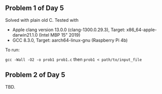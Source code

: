 ## Problem 1 of Day 5

Solved with plain old C. Tested with

* Apple clang version 13.0.0 (clang-1300.0.29.3), Target: x86\_64-apple-darwin21.1.0 (Intel MBP 15" 2019)
* GCC 8.3.0, Target: aarch64-linux-gnu (Raspberry Pi 4b)

To run:

`gcc -Wall -O2 -o prob1 prob1.c` then `prob1 < path/to/input_file`


## Problem 2 of Day 5

TBD.


